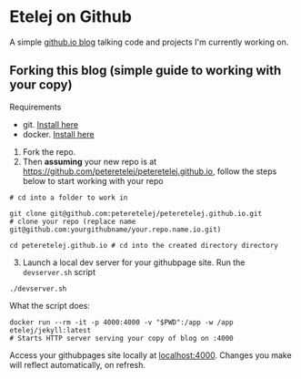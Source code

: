 # Etelej on Github

A simple [github.io blog](https://peteretelej.github.io) talking code and projects I'm currently working on.

## Forking this blog (simple guide to working with your copy)

Requirements

* git. [Install here](https://git-scm.com/book/en/v2/Getting-Started-Installing-Git)
* docker. [Install here](https://docs.docker.com/engine/installation/)

1. Fork the repo.
2. Then __assuming__ your new repo is at https://github.com/peteretelej/peteretelej.github.io, follow the steps below to start working with your repo

```
# cd into a folder to work in

git clone git@github.com:peteretelej/peteretelej.github.io.git
# clone your repo (replace name git@github.com:yourgithubname/your.repo.name.io.git)

cd peteretelej.github.io # cd into the created directory directory

```

3. Launch a local dev server for your githubpage site. Run the `devserver.sh` script
```
./devserver.sh
```
What the script does:
```
docker run --rm -it -p 4000:4000 -v "$PWD":/app -w /app etelej/jekyll:latest
# Starts HTTP server serving your copy of blog on :4000
```

Access your githubpages site locally at [localhost:4000](http://localhost:4000). Changes you make will reflect automatically, on refresh.


